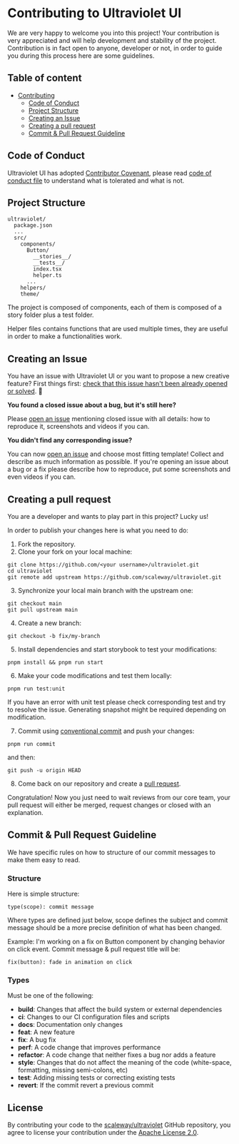 # Contributing to Ultraviolet UI

We are very happy to welcome you into this project! Your contribution is very appreciated and will help development and stability of the project.
Contribution is in fact open to anyone, developer or not, in order to guide you during this process here are some guidelines.

## Table of content

- [Contributing](#contributing-to-ultraviolet)
  - [Code of Conduct](#code-of-conduct)
  - [Project Structure](#project-structure)
  - [Creating an Issue](#creating-an-issue)
  - [Creating a pull request](#creating-a-pull-request)
  - [Commit & Pull Request Guideline](#commit--pull-request-guideline)

## Code of Conduct

Ultraviolet UI has adopted [Contributor Covenant](https://www.contributor-covenant.org), please read [code of conduct file](/CODE_OF_CONDUCT.md)
to understand what is tolerated and what is not.

## Project Structure

```
ultraviolet/
  package.json
  ...
  src/
    components/
      Button/
        __stories__/
        __tests__/
        index.tsx
        helper.ts
      ...
    helpers/
    theme/
```

The project is composed of components, each of them is composed of a story folder plus a test folder.

Helper files contains functions that are used multiple times, they are useful in order to make a functionalities work.

## Creating an Issue

You have an issue with Ultraviolet UI or you want to propose a new creative feature? First things first: [check that this issue hasn't been already opened or solved](https://github.com/scaleway/ultraviolet/issues). 🔎

**You found a closed issue about a bug, but it's still here?**

Please [open an issue](https://github.com/scaleway/ultraviolet/issues/new/choose) mentioning closed issue with all details: how to reproduce it, screenshots and videos if you can.

**You didn't find any corresponding issue?**

You can now [open an issue](https://github.com/scaleway/ultraviolet/issues/new/choose) and choose most fitting template! Collect and describe as much information as possible.
If you're opening an issue about a bug or a fix please describe how to reproduce, put some screenshots and even videos if you can.

## Creating a pull request

You are a developer and wants to play part in this project? Lucky us!

In order to publish your changes here is what you need to do:

1. Fork the repository.
2. Clone your fork on your local machine:

```shell
git clone https://github.com/<your username>/ultraviolet.git
cd ultraviolet
git remote add upstream https://github.com/scaleway/ultraviolet.git
```

3. Synchronize your local main branch with the upstream one:

```shell
git checkout main
git pull upstream main
```

4. Create a new branch:

```shell
git checkout -b fix/my-branch
```

5. Install dependencies and start storybook to test your modifications:

```shell
pnpm install && pnpm run start
```

6. Make your code modifications and test them locally:

```shell
pnpm run test:unit
```

If you have an error with unit test please check corresponding test and try to resolve the issue.
Generating snapshot might be required depending on modification.

7. Commit using [conventional commit](https://www.conventionalcommits.org/en/v1.0.0/) and push your changes:

```shell
pnpm run commit
```

and then:

```shell
git push -u origin HEAD
```

8. Come back on our repository and create a [pull request](https://github.com/scaleway/ultraviolet/compare).

Congratulation! Now you just need to wait reviews from our core team, your pull request will either be merged, request changes or closed with an explanation.

## Commit & Pull Request Guideline

We have specific rules on how to structure of our commit messages to make them easy to read.

### Structure

Here is simple structure:

```
type(scope): commit message
```

Where types are defined just below, scope defines the subject and commit message should be a more precise definition of what has been changed.

Example: I'm working on a fix on Button component by changing behavior on click event. Commit message & pull request title will be:

```
fix(button): fade in animation on click
```

### Types

Must be one of the following:

- **build**: Changes that affect the build system or external dependencies
- **ci**: Changes to our CI configuration files and scripts
- **docs**: Documentation only changes
- **feat**: A new feature
- **fix**: A bug fix
- **perf**: A code change that improves performance
- **refactor**: A code change that neither fixes a bug nor adds a feature
- **style**: Changes that do not affect the meaning of the code (white-space, formatting, missing semi-colons, etc)
- **test**: Adding missing tests or correcting existing tests
- **revert**: If the commit revert a previous commit

## License

By contributing your code to the [scaleway/ultraviolet](https://github.com/scaleway/ultraviolet) GitHub repository, you agree to license your contribution under the [Apache License 2.0](/LICENSE).
